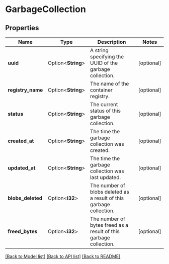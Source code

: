 # GarbageCollection

## Properties

Name | Type | Description | Notes
------------ | ------------- | ------------- | -------------
**uuid** | Option<**String**> | A string specifying the UUID of the garbage collection. | [optional]
**registry_name** | Option<**String**> | The name of the container registry. | [optional]
**status** | Option<**String**> | The current status of this garbage collection. | [optional]
**created_at** | Option<**String**> | The time the garbage collection was created. | [optional]
**updated_at** | Option<**String**> | The time the garbage collection was last updated. | [optional]
**blobs_deleted** | Option<**i32**> | The number of blobs deleted as a result of this garbage collection. | [optional]
**freed_bytes** | Option<**i32**> | The number of bytes freed as a result of this garbage collection. | [optional]

[[Back to Model list]](../README.md#documentation-for-models) [[Back to API list]](../README.md#documentation-for-api-endpoints) [[Back to README]](../README.md)


